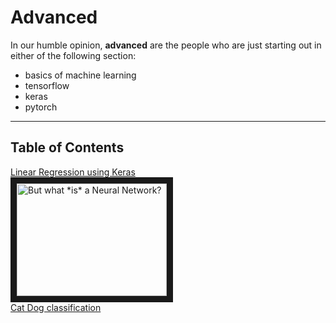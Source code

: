 # Advanced


In our humble opinion, **advanced** are the people who are just starting out in either of the following section:
- basics of machine learning
- tensorflow
- keras 
- pytorch

----

## Table of Contents
[Linear Regression using Keras](advanced/linear-regression.ipynb)
<br /><a href="http://www.youtube.com/watch?feature=player_embedded&v=aircAruvnKk
" target="_blank"><img src="http://img.youtube.com/vi/aircAruvnKk/0.jpg" 
alt="But what *is* a Neural Network?" width="240" height="180" border="10" /></a>
<br />[Cat Dog classification](advanced/CAT-DOG.ipynb)



